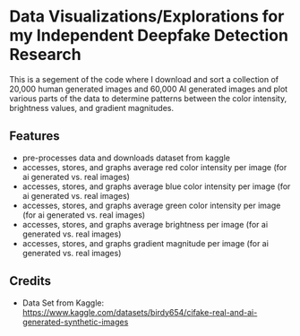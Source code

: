 # Data Visualizations/Explorations for my Independent Deepfake Detection Research

This is a segement of the code where I download and sort a collection of 20,000 human generated images and 60,000 AI generated images and plot various parts of the data to determine patterns between the color intensity, brightness values, and gradient magnitudes.

## Features

- pre-processes data and downloads dataset from kaggle
- accesses, stores, and graphs average red color intensity per image (for ai generated vs. real images)
- accesses, stores, and graphs average blue color intensity per image (for ai generated vs. real images)
- accesses, stores, and graphs average green color intensity per image (for ai generated vs. real images)
- accesses, stores, and graphs average brightness per image (for ai generated vs. real images)
- accesses, stores, and graphs gradient magnitude per image (for ai generated vs. real images)

## Credits 
- Data Set from Kaggle: https://www.kaggle.com/datasets/birdy654/cifake-real-and-ai-generated-synthetic-images

